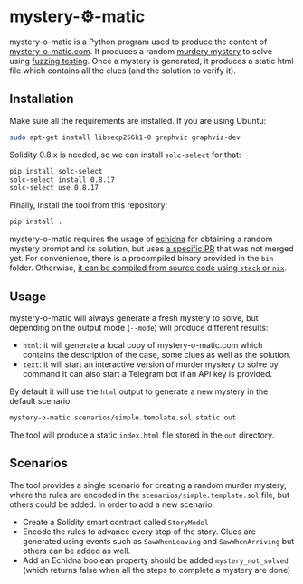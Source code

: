 # mystery-⚙️-matic

mystery-o-matic is a Python program used to produce the content of [mystery-o-matic.com](https://mystery-o-matic.com). It produces a random [murdery mystery](https://en.wikipedia.org/wiki/Murder_mystery) to solve using [fuzzing testing](https://en.wikipedia.org/wiki/Fuzzing). Once a mystery is generated, it produces a static html file which contains all the clues (and the solution to verify it).

## Installation

Make sure all the requirements are installed. If you are using Ubuntu:

```bash
sudo apt-get install libsecp256k1-0 graphviz graphviz-dev
```

Solidity 0.8.x is needed, so we can install `solc-select` for that:

```bash
pip install solc-select
solc-select install 0.8.17
solc-select use 0.8.17
```

Finally, install the tool from this repository:

```bash
pip install .
```

mystery-o-matic requires the usage of [echidna](https://github.com/crytic/echidna/) for obtaining a random mystery prompt and its solution, but uses [a specific PR](https://github.com/crytic/echidna/pull/1075) that was not merged yet. For convenience, there is a precompiled binary provided in the `bin` folder. Otherwise, [it can be compiled from source code using `stack` or `nix`](https://github.com/crytic/echidna#building-using-stack).

## Usage

mystery-o-matic will always generate a fresh mystery to solve, but depending on the output mode (`--mode`) will produce different results:

* `html`: it will generate a local copy of mystery-o-matic.com which contains the description of the case, some clues as well as the solution.
* `text`: it will start an interactive version of murder mystery to solve by command It can also start a Telegram bot if an API key is provided.

By default it will use the `html` output to generate a new mystery in the default scenario:

```bash
mystery-o-matic scenarios/simple.template.sol static out
```

The tool will produce a static `index.html` file stored in the `out` directory.

## Scenarios

The tool provides a single scenario for creating a random murder mystery, where the rules are encoded in the `scenarios/simple.template.sol` file, but others could be added. In order to add a new scenario:

* Create a Solidity smart contract called `StoryModel`
* Encode the rules to advance every step of the story. Clues are generated using events such as `SawWhenLeaving` and `SawWhenArriving` but others can be added as well.
* Add an Echidna boolean property should be added `mystery_not_solved` (which returns false when all the steps to complete a mystery are done)
